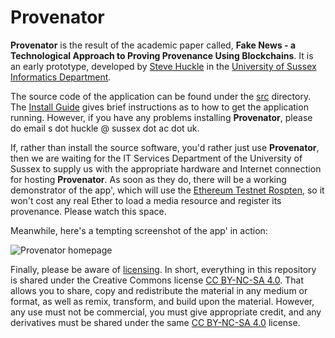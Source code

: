 # Provenator

**Provenator** is the result of the academic paper called, **Fake News - a Technological Approach to Proving Provenance Using Blockchains**. It is an early prototype, developed by [Steve Huckle](http://www.sussex.ac.uk/profiles/307882) in the [University of Sussex Informatics Department](http://www.sussex.ac.uk/informatics/).

The source code of the application can be found under the [src](src) directory. The [Install Guide](src/INSTALL.md) gives brief instructions as to how to get the application running. However, if you have any problems installing **Provenator**, please do email s dot huckle @ sussex dot ac dot uk.

If, rather than install the source software, you'd rather just use **Provenator**, then we are waiting for the IT Services Department of the University of Sussex to supply us with the appropriate hardware and Internet connection for hosting **Provenator**. As soon as they do, there will be a working demonstrator of the app', which will use the [Ethereum Testnet Rospten](https://github.com/ethereum/ropsten), so it won't cost any real Ether to load a media resource and register its provenance. Please watch this space.

Meanwhile, here's a tempting screenshot of the app' in action:

![Provenator homepage](image/fakeNewsApp.png)

Finally, please be aware of [licensing](docs/LICENSE.md). In short, everything in this repository is shared under the Creative Commons license [CC BY-NC-SA 4.0](https://creativecommons.org/licenses/by-nc-nd/4.0/). That allows you to share, copy and redistribute the material in any medium or format, as well as remix, transform, and build upon the material. However, any use must not be commercial, you must give appropriate credit, and any derivatives must be shared under the same [CC BY-NC-SA 4.0](https://creativecommons.org/licenses/by-nc-nd/4.0/) license.
